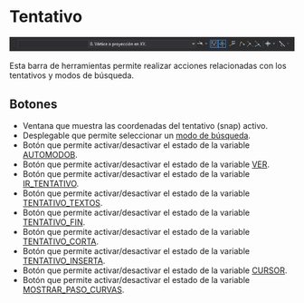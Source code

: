 # Tentativo

![Barra de herramientas Tentativo](../../../../.gitbook/assets/tentativo.png)

Esta barra de herramientas permite realizar acciones relacionadas con los tentativos y modos de búsqueda.

## Botones

* Ventana que muestra las coordenadas del tentativo \(snap\) activo.
* Desplegable que permite seleccionar un [modo de búsqueda](../ventana-de-dibujo/variables/m/modob.md).
* Botón que permite activar/desactivar el estado de la variable [AUTOMODOB](../ventana-de-dibujo/ordenes/a/automodob.md).
* Botón que permite activar/desactivar el estado de la variable [VER](../ventana-de-dibujo/variables/v/ver.md).
* Botón que permite activar/desactivar el estado de la variable [IR\_TENTATIVO](../ventana-de-dibujo/variables/i/ir_tentativo.md).
* Botón que permite activar/desactivar el estado de la variable [TENTATIVO\_TEXTOS](../ventana-de-dibujo/variables/t/tentativo-textos.md).
* Botón que permite activar/desactivar el estado de la variable [TENTATIVO\_FIN](../ventana-de-dibujo/variables/t/tentativo-fin.md).
* Botón que permite activar/desactivar el estado de la variable [TENTATIVO\_CORTA](../ventana-de-dibujo/variables/t/tentativo-corta.md).
* Botón que permite activar/desactivar el estado de la variable [TENTATIVO\_INSERTA](../ventana-de-dibujo/variables/t/tentativo-inserta.md).
* Botón que permite activar/desactivar el estado de la variable [CURSOR](../ventana-de-dibujo/ordenes/c/cursor.md).
* Botón que permite activar/desactivar el estado de la variable [MOSTRAR\_PASO\_CURVAS](../ventana-de-dibujo/variables/m/mostrar_paso_curvas.md).







